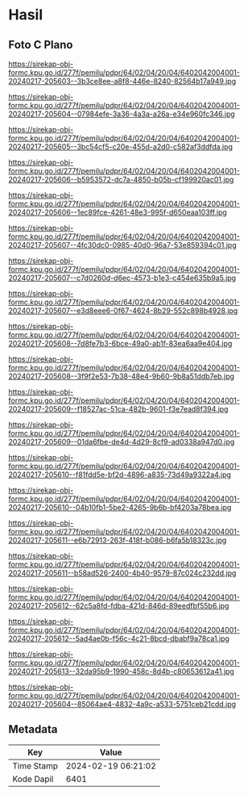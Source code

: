 # Hasil

## Foto C Plano

https://sirekap-obj-formc.kpu.go.id/277f/pemilu/pdpr/64/02/04/20/04/6402042004001-20240217-205603--3b3ce8ee-a8f8-446e-8240-82564b17a949.jpg

https://sirekap-obj-formc.kpu.go.id/277f/pemilu/pdpr/64/02/04/20/04/6402042004001-20240217-205604--07984efe-3a36-4a3a-a26a-e34e960fc346.jpg

https://sirekap-obj-formc.kpu.go.id/277f/pemilu/pdpr/64/02/04/20/04/6402042004001-20240217-205605--3bc54cf5-c20e-455d-a2d0-c582af3ddfda.jpg

https://sirekap-obj-formc.kpu.go.id/277f/pemilu/pdpr/64/02/04/20/04/6402042004001-20240217-205606--b5953572-dc7a-4850-b05b-cf199920ac01.jpg

https://sirekap-obj-formc.kpu.go.id/277f/pemilu/pdpr/64/02/04/20/04/6402042004001-20240217-205606--1ec89fce-4261-48e3-995f-d650eaa103ff.jpg

https://sirekap-obj-formc.kpu.go.id/277f/pemilu/pdpr/64/02/04/20/04/6402042004001-20240217-205607--4fc30dc0-0985-40d0-96a7-53e859394c01.jpg

https://sirekap-obj-formc.kpu.go.id/277f/pemilu/pdpr/64/02/04/20/04/6402042004001-20240217-205607--c7d0260d-d6ec-4573-b1e3-c454e635b9a5.jpg

https://sirekap-obj-formc.kpu.go.id/277f/pemilu/pdpr/64/02/04/20/04/6402042004001-20240217-205607--e3d8eee6-0f67-4624-8b29-552c898b4928.jpg

https://sirekap-obj-formc.kpu.go.id/277f/pemilu/pdpr/64/02/04/20/04/6402042004001-20240217-205608--7d8fe7b3-6bce-49a0-ab1f-83ea6aa9e404.jpg

https://sirekap-obj-formc.kpu.go.id/277f/pemilu/pdpr/64/02/04/20/04/6402042004001-20240217-205608--3f9f2e53-7b38-48e4-9b60-9b8a51ddb7eb.jpg

https://sirekap-obj-formc.kpu.go.id/277f/pemilu/pdpr/64/02/04/20/04/6402042004001-20240217-205609--f18527ac-51ca-482b-9601-f3e7ead8f394.jpg

https://sirekap-obj-formc.kpu.go.id/277f/pemilu/pdpr/64/02/04/20/04/6402042004001-20240217-205609--01da6fbe-de4d-4d29-8cf9-ad0338a947d0.jpg

https://sirekap-obj-formc.kpu.go.id/277f/pemilu/pdpr/64/02/04/20/04/6402042004001-20240217-205610--f81fdd5e-bf2d-4896-a835-73d49a9322a4.jpg

https://sirekap-obj-formc.kpu.go.id/277f/pemilu/pdpr/64/02/04/20/04/6402042004001-20240217-205610--04b10fb1-5be2-4265-9b6b-bf4203a78bea.jpg

https://sirekap-obj-formc.kpu.go.id/277f/pemilu/pdpr/64/02/04/20/04/6402042004001-20240217-205611--e6b72913-263f-418f-b086-b6fa5b18323c.jpg

https://sirekap-obj-formc.kpu.go.id/277f/pemilu/pdpr/64/02/04/20/04/6402042004001-20240217-205611--b58ad526-2400-4b40-9579-87c024c232dd.jpg

https://sirekap-obj-formc.kpu.go.id/277f/pemilu/pdpr/64/02/04/20/04/6402042004001-20240217-205612--62c5a8fd-fdba-421d-846d-89eedfbf55b6.jpg

https://sirekap-obj-formc.kpu.go.id/277f/pemilu/pdpr/64/02/04/20/04/6402042004001-20240217-205612--5ad4ae0b-f56c-4c21-8bcd-dbabf9a78ca1.jpg

https://sirekap-obj-formc.kpu.go.id/277f/pemilu/pdpr/64/02/04/20/04/6402042004001-20240217-205613--32da95b9-1990-458c-8d4b-c80653612a41.jpg

https://sirekap-obj-formc.kpu.go.id/277f/pemilu/pdpr/64/02/04/20/04/6402042004001-20240217-205604--85064ae4-4832-4a9c-a533-5751ceb21cdd.jpg


## Metadata

| Key        | Value               |
| ---------- | ------------------- |
| Time Stamp | 2024-02-19 06:21:02 |
| Kode Dapil | 6401                |



